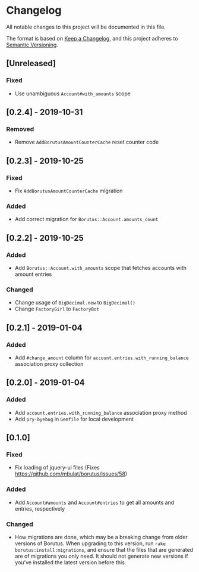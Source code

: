 # Changelog
All notable changes to this project will be documented in this file.

The format is based on [Keep a Changelog](https://keepachangelog.com/en/1.0.0/),
and this project adheres to [Semantic Versioning](https://semver.org/spec/v2.0.0.html).

## [Unreleased]
### Fixed
- Use unambiguous `Account#with_amounts` scope

## [0.2.4] - 2019-10-31
### Removed
- Remove `AddBorutusAmountCounterCache` reset counter code

## [0.2.3] - 2019-10-25
### Fixed
- Fix `AddBorutusAmountCounterCache` migration

### Added
- Add correct migration for `Borutus::Account.amounts_count`

## [0.2.2] - 2019-10-25
### Added
- Add `Borutus::Account.with_amounts` scope that fetches accounts with amount entries

### Changed
- Change usage of `BigDecimal.new` to `BigDecimal()`
- Change `FactoryGirl` to `FactoryBot`

## [0.2.1] - 2019-01-04
### Added
- Add `#change_amount` column for `account.entries.with_running_balance` association proxy collection

## [0.2.0] - 2019-01-04
### Added
- Add `account.entries.with_running_balance` association proxy method
- Add `pry-byebug` in `Gemfile` for local development

## [0.1.0]
### Fixed
- Fix loading of jquery-ui files (Fixes https://github.com/mbulat/borutus/issues/58)

### Added
- Add `Account#amounts` and `Account#entries` to get all amounts and entries, respectively

### Changed
- How migrations are done, which may be a breaking change from older versions of Borutus. When upgrading to this version, run `rake borutus:install:migrations`, and ensure that the files that are generated are of migrations you only need. It should not generate new versions if you've installed the latest version before this.
